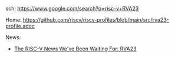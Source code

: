 sch: https://www.google.com/search?q=risc-v+RVA23

Home: https://github.com/riscv/riscv-profiles/blob/main/src/rva23-profile.adoc

News:
- [The RISC-V News We've Been Waiting For: RVA23](https://youtu.be/S58xSWMJcfg)
